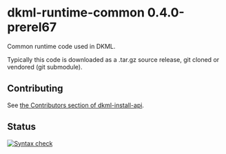 # dkml-runtime-common 0.4.0-prerel67

Common runtime code used in DKML.

Typically this code is downloaded as a .tar.gz source release, git cloned
or vendored (git submodule).

## Contributing

See [the Contributors section of dkml-install-api](https://github.com/diskuv/dkml-install-api/blob/main/contributors/README.md).

## Status

[![Syntax check](https://github.com/diskuv/dkml-runtime-common/actions/workflows/syntax.yml/badge.svg)](https://github.com/diskuv/dkml-runtime-common/actions/workflows/syntax.yml)
